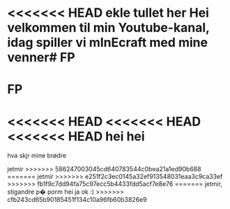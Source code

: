 <<<<<<< HEAD ekle tullet her
Hei velkommen til min Youtube-kanal, idag spiller vi mInEcraft med mine venner# FP
=======
# FP
<<<<<<< HEAD
<<<<<<< HEAD
<<<<<<< HEAD
hei
hei
=====
hva skjr mine brødre
<head> jetmir </head>
>>>>>>> 586247003045cd640783544c0bea21a1ed90b688
=======
<head> jetmir </head>
>>>>>>> e251f2c3ec0145a32ef913548031eaa3c9ca33ef
>>>>>>> fb1f9c7dd94fa75c97ecc5b4433fdd5acf7e8e76
=======
<head> jetmir, stigandre p� porm hei ja ok :) </head>
>>>>>>> cfb243cd65b90185451f134c10a96fb60b3826e9
